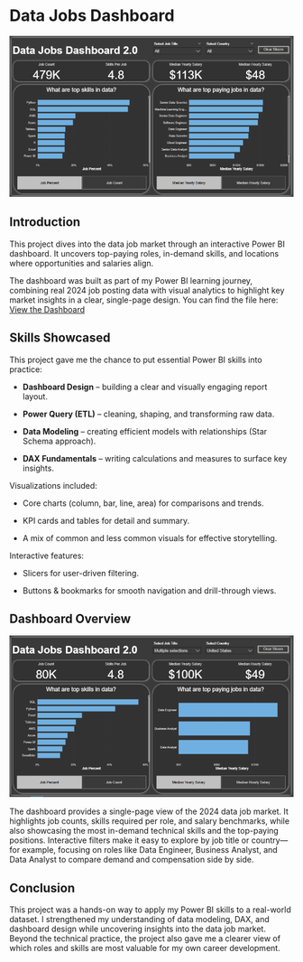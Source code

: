 # Data Jobs Dashboard
![Dashboard Page](/images/project_page.png)

## Introduction

This project dives into the data job market through an interactive Power BI dashboard. It uncovers top-paying roles, in-demand skills, and locations where opportunities and salaries align.

The dashboard was built as part of my Power BI learning journey, combining real 2024 job posting data with visual analytics to highlight key market insights in a clear, single-page design. You can find the file here: [View the Dashboard](./Data_Jobs_Dashboard2.pbix)

## Skills Showcased

This project gave me the chance to put essential Power BI skills into practice:

- **Dashboard Design**  – building a clear and visually engaging report layout.

- **Power Query (ETL)**  – cleaning, shaping, and transforming raw data.

- **Data Modeling** – creating efficient models with relationships (Star Schema approach).

- **DAX Fundamentals** – writing calculations and measures to surface key insights.

Visualizations included:

-  Core charts (column, bar, line, area) for comparisons and trends.

- KPI cards and tables for detail and summary.

- A mix of common and less common visuals for effective storytelling.

Interactive features:

- Slicers for user-driven filtering.

- Buttons & bookmarks for smooth navigation and drill-through views.

## Dashboard Overview

![Dashboard Page](/images/Screenshot%202025-09-19%20040320.png)

The dashboard provides a single-page view of the 2024 data job market. It highlights job counts, skills required per role, and salary benchmarks, while also showcasing the most in-demand technical skills and the top-paying positions. Interactive filters make it easy to explore by job title or country—for example, focusing on roles like Data Engineer, Business Analyst, and Data Analyst to compare demand and compensation side by side.

## Conclusion

This project was a hands-on way to apply my Power BI skills to a real-world dataset. I strengthened my understanding of data modeling, DAX, and dashboard design while uncovering insights into the data job market. Beyond the technical practice, the project also gave me a clearer view of which roles and skills are most valuable for my own career development.